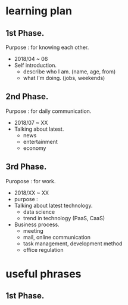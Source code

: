 # learning plan

## 1st Phase.
Purpose : for knowing each other.
- 2018/04 ~ 06
- Self introduction.
  - describe who I am. (name, age, from)
  - what I'm doing. (jobs, weekends)
  
## 2nd Phase.
Purpose : for daily communication.  
- 2018/07 ~ XX
- Talking about latest.
  - news
  - entertainment
  - economy

## 3rd Phase.
Puropose : for work.
- 2018/XX ~ XX
- purpose : 
- Talking about latest technology.
  - data science
  - trend in technology (PaaS, CaaS)
- Business process.
  - meeting
  - mail, online communication
  - task management, development method
  - office regulation


# useful phrases

## 1st Phase.
